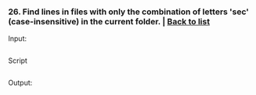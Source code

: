 ### <a id='task_26'>26. Find lines in files with only the combination of letters 'sec' (case-insensitive) in the current folder.</a>  |  [Back to list](#back_to_list)

Input:
``` bash

```

Script
```

```

Output:
```

```
